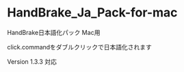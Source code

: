 # HandBrake_Ja_Pack-for-mac

HandBrake日本語化パック Mac用

click.commandをダブルクリックで日本語化されます

Version 1.3.3 対応
